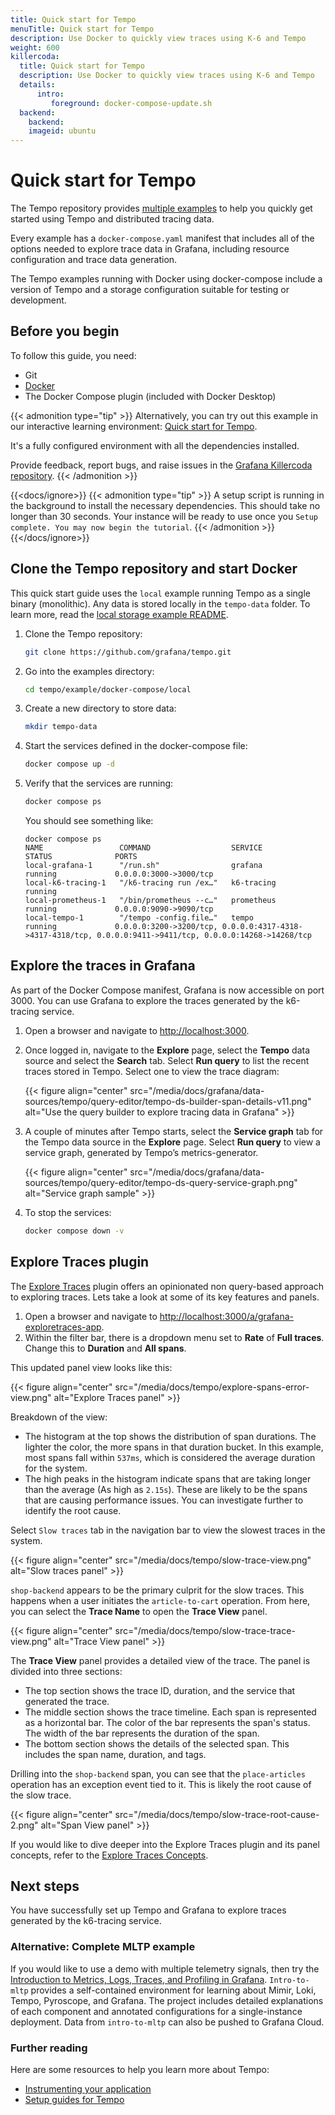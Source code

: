 ```yaml
---
title: Quick start for Tempo
menuTitle: Quick start for Tempo
description: Use Docker to quickly view traces using K-6 and Tempo
weight: 600
killercoda:
  title: Quick start for Tempo
  description: Use Docker to quickly view traces using K-6 and Tempo
  details:
      intro:
         foreground: docker-compose-update.sh
  backend:
    backend:
    imageid: ubuntu
---
```


<!-- INTERACTIVE page intro.md START -->

# Quick start for Tempo

The Tempo repository provides [multiple examples](https://github.com/grafana/tempo/tree/main/example/docker-compose) to help you quickly get started using Tempo and distributed tracing data.

Every example has a `docker-compose.yaml` manifest that includes all of the options needed to explore trace data in Grafana, including resource configuration and trace data generation.

The Tempo examples running with Docker using docker-compose include a version of Tempo and a storage configuration suitable for testing or development.


<!-- INTERACTIVE ignore START -->

## Before you begin

To follow this guide, you need:

- Git
- [Docker](https://docs.docker.com/compose/install/)
- The Docker Compose plugin (included with Docker Desktop)

{{< admonition type="tip" >}}
Alternatively, you can try out this example in our interactive learning environment: [Quick start for Tempo](https://killercoda.com/grafana-labs/course/tempo/quick-start).

It's a fully configured environment with all the dependencies installed.

Provide feedback, report bugs, and raise issues in the [Grafana Killercoda repository](https://github.com/grafana/killercoda).
{{< /admonition >}}

<!-- INTERACTIVE ignore END -->

{{<docs/ignore>}}
{{< admonition type="tip" >}}
A setup script is running in the background to install the necessary dependencies. This should take no longer than 30 seconds. Your instance will be ready to use once you `Setup complete. You may now begin the tutorial`.
{{< /admonition >}}
{{</docs/ignore>}}

<!-- INTERACTIVE page intro.md END -->

<!-- INTERACTIVE page step1.md START -->

## Clone the Tempo repository and start Docker

This quick start guide uses the `local` example running Tempo as a single binary (monolithic). Any data is stored locally in the `tempo-data` folder.
To learn more, read the [local storage example README](https://github.com/grafana/tempo/blob/main/example/docker-compose/local).

1. Clone the Tempo repository:
   ```bash
   git clone https://github.com/grafana/tempo.git
   ```

1. Go into the examples directory:
   ```bash
   cd tempo/example/docker-compose/local
   ```

1. Create a new directory to store data:
   ```bash
   mkdir tempo-data
   ```

1. Start the services defined in the docker-compose file:
   ```bash
   docker compose up -d
   ```

1. Verify that the services are running:
   ```bash
   docker compose ps
   ```

   You should see something like:
   ```console
   docker compose ps
   NAME                 COMMAND                  SERVICE             STATUS              PORTS
   local-grafana-1      "/run.sh"                grafana             running             0.0.0.0:3000->3000/tcp
   local-k6-tracing-1   "/k6-tracing run /ex…"   k6-tracing          running
   local-prometheus-1   "/bin/prometheus --c…"   prometheus          running             0.0.0.0:9090->9090/tcp
   local-tempo-1        "/tempo -config.file…"   tempo               running             0.0.0.0:3200->3200/tcp, 0.0.0.0:4317-4318->4317-4318/tcp, 0.0.0.0:9411->9411/tcp, 0.0.0.0:14268->14268/tcp
   ```

<!-- INTERACTIVE page step1.md END -->

<!-- INTERACTIVE page step2.md START -->

## Explore the traces in Grafana

As part of the Docker Compose manifest, Grafana is now accessible on port 3000.
You can use Grafana to explore the traces generated by the k6-tracing service.

1. Open a browser and navigate to [http://localhost:3000](http://localhost:3000).

1. Once logged in, navigate to the **Explore** page, select the **Tempo** data source and select the **Search** tab. Select **Run query** to list the recent traces stored in Tempo. Select one to view the trace diagram:

   {{< figure align="center" src="/media/docs/grafana/data-sources/tempo/query-editor/tempo-ds-builder-span-details-v11.png" alt="Use the query builder to explore tracing data in Grafana" >}}


1. A couple of minutes after Tempo starts, select the **Service graph** tab for the Tempo data source in the **Explore** page. Select **Run query** to view a service graph, generated by Tempo’s metrics-generator.

   {{< figure align="center" src="/media/docs/grafana/data-sources/tempo/query-editor/tempo-ds-query-service-graph.png" alt="Service graph sample" >}}

1. To stop the services:
    ```bash
    docker compose down -v
    ```

<!-- INTERACTIVE page step2.md END -->

<!-- INTERACTIVE page step3.md START -->

## Explore Traces plugin

 The [Explore Traces](https://grafana.com/docs/grafana/latest/explore/simplified-exploration/traces/) plugin offers an opinionated non query-based approach to exploring traces. Lets take a look at some of its key features and panels.

1. Open a browser and navigate to [http://localhost:3000/a/grafana-exploretraces-app](http://localhost:3000/a/grafana-exploretraces-app).
2. Within the filter bar, there is a dropdown menu set to **Rate** of **Full traces**. Change this to **Duration** and **All spans**.

This updated panel view looks like this:

{{< figure align="center" src="/media/docs/tempo/explore-spans-error-view.png" alt="Explore Traces panel" >}}

Breakdown of the view:
* The histogram at the top shows the distribution of span durations. The lighter the color, the more spans in that duration bucket. In this example, most spans fall within `537ms`, which is considered the average duration for the system.
* The high peaks in the histogram indicate spans that are taking longer than the average (As high as `2.15s`). These are likely to be the spans that are causing performance issues. You can investigate further to identify the root cause.

Select `Slow traces` tab in the navigation bar to view the slowest traces in the system.

{{< figure align="center" src="/media/docs/tempo/slow-trace-view.png" alt="Slow traces panel" >}}

`shop-backend` appears to be the primary culprit for the slow traces. This happens when a user initiates the `article-to-cart` operation. From here, you can select the **Trace Name** to open the **Trace View** panel.

{{< figure align="center" src="/media/docs/tempo/slow-trace-trace-view.png" alt="Trace View panel" >}}

The **Trace View** panel provides a detailed view of the trace. The panel is divided into three sections:
* The top section shows the trace ID, duration, and the service that generated the trace.
* The middle section shows the trace timeline. Each span is represented as a horizontal bar. The color of the bar represents the span's status. The width of the bar represents the duration of the span.
* The bottom section shows the details of the selected span. This includes the span name, duration, and tags.

Drilling into the `shop-backend` span, you can see that the `place-articles` operation has an exception event tied to it. This is likely the root cause of the slow trace.

{{< figure align="center" src="/media/docs/tempo/slow-trace-root-cause-2.png" alt="Span View panel" >}}

If you would like to dive deeper into the Explore Traces plugin and its panel concepts, refer to the [Explore Traces Concepts](https://grafana.com/docs/grafana/latest/explore/simplified-exploration/traces/concepts/).

<!-- INTERACTIVE page step3.md END -->

<!-- INTERACTIVE page finish.md START -->

## Next steps

You have successfully set up Tempo and Grafana to explore traces generated by the k6-tracing service.

### Alternative: Complete MLTP example

If you would like to use a demo with multiple telemetry signals, then try the [Introduction to Metrics, Logs, Traces, and Profiling in Grafana](https://github.com/grafana/intro-to-mlt).
`Intro-to-mltp` provides a self-contained environment for learning about Mimir, Loki, Tempo, Pyroscope, and Grafana.
The project includes detailed explanations of each component and annotated configurations for a single-instance deployment.
Data from `intro-to-mltp` can also be pushed to Grafana Cloud.

### Further reading
Here are some resources to help you learn more about Tempo:
* [Instrumenting your application](https://grafana.com/docs/tempo/<TEMPO_VERSION>/getting-started/instrumentation/)
* [Setup guides for Tempo](https://grafana.com/docs/tempo/<TEMPO_VERSION>/setup/)


<!-- INTERACTIVE page finish.md END -->

<!-- INTERACTIVE page START -->
